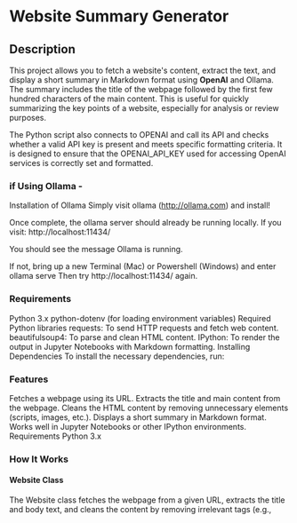 # Website Summary Generator

## Description
This project allows you to fetch a website's content, extract the text, and display a short summary in Markdown format using **OpenAI** and Ollama. The summary includes the title of the webpage followed by the first few hundred characters of the main content. This is useful for quickly summarizing the key points of a website, especially for analysis or review purposes.

The Python script also connects to OPENAI and call its API and checks whether a valid API key is present and meets specific formatting criteria. It is designed to ensure that the OPENAI_API_KEY used for accessing OpenAI services is correctly set and formatted.

### if Using Ollama -
Installation of Ollama 
Simply visit ollama (http://ollama.com) and install!

Once complete, the ollama server should already be running locally.
If you visit:
http://localhost:11434/

You should see the message Ollama is running.

If not, bring up a new Terminal (Mac) or Powershell (Windows) and enter ollama serve
Then try http://localhost:11434/ again.


### Requirements
Python 3.x
python-dotenv (for loading environment variables)
Required Python libraries
requests: To send HTTP requests and fetch web content.
beautifulsoup4: To parse and clean HTML content.
IPython: To render the output in Jupyter Notebooks with Markdown formatting.
Installing Dependencies
To install the necessary dependencies, run:

### Features
Fetches a webpage using its URL.
Extracts the title and main content from the webpage.
Cleans the HTML content by removing unnecessary elements (scripts, images, etc.).
Displays a short summary in Markdown format.
Works well in Jupyter Notebooks or other IPython environments.
Requirements
Python 3.x

### How It Works

#### Website Class
The Website class fetches the webpage from a given URL, extracts the title and body text, and cleans the content by removing irrelevant tags (e.g., <script>, <style>, <img>, and <input>). It provides two methods:

get_title(): Returns the title of the webpage.
get_text(): Returns the cleaned text content of the webpage.
 
 #### summarize(url)
The summarize(url) function uses the Website class to fetch the title and content of a given URL and generates a short summary. The summary includes:

The title of the website (formatted as a Markdown header).
The first 1000 characters of the content (truncated for brevity).

#### display_summary(url)
The display_summary(url) function calls summarize(url), gets the summary, and displays it in Markdown format using IPython's display() and Markdown() functions. This is ideal for use in Jupyter Notebooks or other Markdown-rendering environments.
This will display the title and the first 500 characters of the content of https://www.example.com as a Markdown-formatted summary.


### Error Handling
The program includes error handling for following cases

#### Network issues or failed HTTP requests.
Websites that do not have meaningful content (e.g., empty body or missing content).
Websites that may have non-HTML content or unstructured HTML that cannot be parsed.
Troubleshooting
If you run into any issues, ensure that:

The website URL is correct and accessible.
You have installed all dependencies properly.
You're using an environment that supports Markdown rendering (e.g., Jupyter Notebook).
Contributing
Feel free to open issues or submit pull requests if you find bugs or want to suggest improvements!

### Notes:
#### Dependencies: 
The IPython module is required for displaying Markdown output in environments like Jupyter Notebooks. If you’re using this outside of such an environment, you can remove or adjust the display(Markdown(summary)) part to use a different method to show or log the summary.

#### Customizations: 
You can adjust the text truncation or refine how the summary is displayed. You can also modify the logic to summarize more intelligently using NLP models or other methods.
